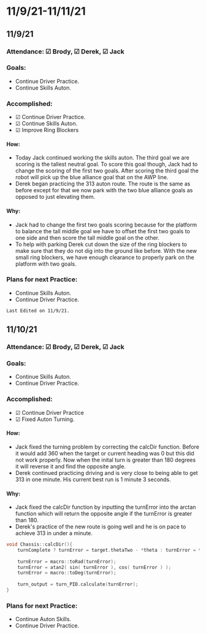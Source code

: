 # 11/9/21-11/11/21
## 11/9/21
### Attendance: &#9745; Brody, &#9745; Derek, &#9745; Jack
### Goals:
- Continue Driver Practice.
- Continue Skills Auton.
### Accomplished:
- &#9745; Continue Driver Practice.
- &#9745; Continue Skills Auton.
- &#9745; Improve Ring Blockers
#### How:
- Today Jack continued working the skills auton. The third goal we are scoring is the tallest neutral goal. To score this goal though, Jack had to change the scoring of the first two goals. After scoring the third goal the robot will pick up the blue alliance goal that on the AWP line. 
- Derek began practicing the 313 auton route. The route is the same as before except for that we now park with the two blue alliance goals as opposed to just elevating them.
#### Why:
- Jack had to change the first two goals scoring because for the platform to balance the tall middle goal we have to offset the first two goals to one side and then score the tall middle goal on the other. 
- To help with parking Derek cut down the size of the ring blockers to make sure that they do not dig into the ground like before. With the new small ring blockers, we have enough clearance to properly park on the platform with two goals.
### Plans for next Practice:
- Continue Skills Auton.
- Continue Driver Practice.

```{important}
Last Edited on 11/9/21.
```
## 11/10/21
### Attendance: &#9745; Brody, &#9745; Derek, &#9745; Jack
### Goals:
- Continue Skills Auton.
- Continue Driver Practice.
### Accomplished:
- &#9745; Continue Driver Practice
- &#9745; Fixed Auton Turning.

#### How:
- Jack fixed the turning problem by correcting the calcDir function. Before it would add 360 when the target or current heading was 0 but this did not work properly. Now when the inital turn is greater than 180 degrees it will reverse it and find the opposite angle. 
- Derek continued practicing driving and is very close to being able to get 313 in one minute. His current best run is 1 minute 3 seconds. 
#### Why:
- Jack fixed the calcDir function by inputting the turnError into the arctan function which will return the opposite angle if the turnError is greater than 180.
- Derek's practice of the new route is going well and he is on pace to achieve 313 in under a minute. 

```c++
void Chassis::calcDir(){
    turnComplete ? turnError = target.thetaTwo - *theta : turnError = target.theta - *theta;
    
    turnError = macro::toRad(turnError);
    turnError = atan2( sin( turnError ), cos( turnError ) );
    turnError = macro::toDeg(turnError);
    
    turn_output = turn_PID.calculate(turnError);
}
```
### Plans for next Practice:
- Continue Auton Skills.
- Continue Driver Practice.



